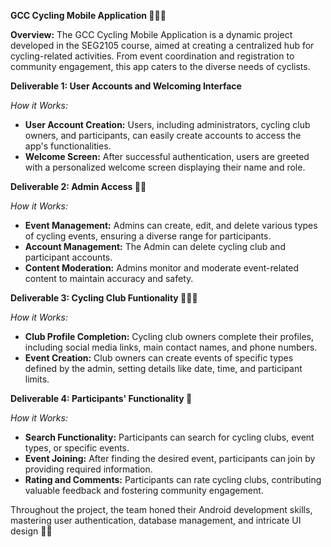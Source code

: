 
**GCC Cycling Mobile Application 🚴‍♂️📱**

**Overview:**
The GCC Cycling Mobile Application is a dynamic project developed in the SEG2105 course, aimed at creating a centralized hub for cycling-related activities. From event coordination and registration to community engagement, this app caters to the diverse needs of cyclists.

**Deliverable 1: User Accounts and Welcoming Interface**

*How it Works:*
- **User Account Creation:** Users, including administrators, cycling club owners, and participants, can easily create accounts to access the app's functionalities.
- **Welcome Screen:** After successful authentication, users are greeted with a personalized welcome screen displaying their name and role.

**Deliverable 2: Admin Access 🦸‍♂️**

*How it Works:*
- **Event Management:** Admins can create, edit, and delete various types of cycling events, ensuring a diverse range for participants.
- **Account Management:** The Admin can delete cycling club and participant accounts.
- **Content Moderation:** Admins monitor and moderate event-related content to maintain accuracy and safety.

**Deliverable 3: Cycling Club Funtionality 🚴‍♂️🏢**

*How it Works:*
- **Club Profile Completion:** Cycling club owners complete their profiles, including social media links, main contact names, and phone numbers.
- **Event Creation:** Club owners can create events of specific types defined by the admin, setting details like date, time, and participant limits.

**Deliverable 4: Participants' Functionality 👥**

*How it Works:*
- **Search Functionality:** Participants can search for cycling clubs, event types, or specific events.
- **Event Joining:** After finding the desired event, participants can join by providing required information.
- **Rating and Comments:** Participants can rate cycling clubs, contributing valuable feedback and fostering community engagement.

Throughout the project, the team honed their Android development skills, mastering user authentication, database management, and intricate UI design 🚀📲
